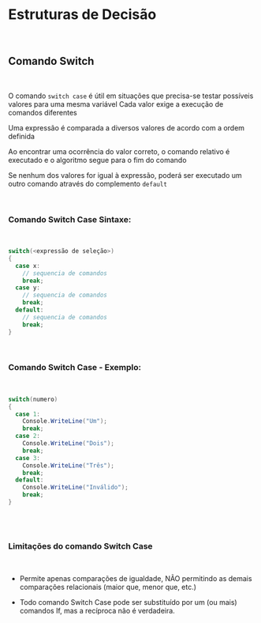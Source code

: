 # Estruturas de Decisão
<br>

## Comando Switch
<br>

O comando <code>switch case</code> é útil em situações que precisa-se testar possíveis valores para uma mesma variável
Cada valor exige a execução de comandos diferentes

Uma expressão é comparada a diversos valores de acordo com a ordem definida

Ao encontrar uma ocorrência do valor correto, o comando relativo é executado e o algoritmo segue para o fim do comando

Se nenhum dos valores for igual à expressão, poderá ser executado um outro comando através do complemento <code>default</code>

<br>

### Comando Switch Case Sintaxe:
<br>

```c#
switch(<expressão de seleção>) 
{
  case x:
    // sequencia de comandos
    break;
  case y:
    // sequencia de comandos
    break;
  default:
    // sequencia de comandos
    break;
}
```
<br>

### Comando Switch Case - Exemplo:
<br>

```c#
switch(numero) 
{
  case 1:
    Console.WriteLine("Um");
    break;
  case 2:
    Console.WriteLine("Dois");
    break;
  case 3: 
    Console.WriteLine("Três");
    break;
  default:
    Console.WriteLine("Inválido");
    break;
}
```
<br>

<br>


### Limitações do comando Switch Case
<br>

- Permite apenas comparações de igualdade, NÃO permitindo as demais comparações relacionais (maior que, menor que, etc.)

- Todo comando Switch Case pode ser substituído por um (ou mais) comandos If, mas a recíproca não é verdadeira.


